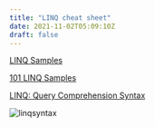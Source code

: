 ```yaml
---
title: "LINQ cheat sheet"
date: 2021-11-02T05:09:10Z
draft: false
---
```


[LINQ Samples](https://linqsamples.com/)

[101 LINQ Samples](https://github.com/dotnet/try-samples/blob/main/101-linq-samples/index.md)

[LINQ: Query Comprehension Syntax](http://www.albahari.com/nutshell/linqsyntax.aspx)

![linqsyntax](https://i.imgur.com/PrwVKZb.png)
